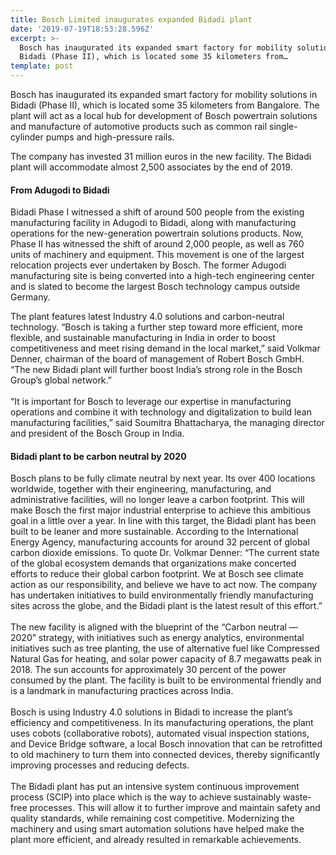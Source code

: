 ```yaml
---
title: Bosch Limited inaugurates expanded Bidadi plant
date: '2019-07-19T18:53:28.596Z'
excerpt: >-
  Bosch has inaugurated its expanded smart factory for mobility solutions in
  Bidadi (Phase II), which is located some 35 kilometers from…
template: post
---
```

Bosch has inaugurated its expanded smart factory for mobility solutions in Bidadi (Phase II), which is located some 35 kilometers from Bangalore. The plant will act as a local hub for development of Bosch powertrain solutions and manufacture of automotive products such as common rail single-cylinder pumps and high-pressure rails.

The company has invested 31 million euros in the new facility. The Bidadi plant will accommodate almost 2,500 associates by the end of 2019.

#### From Adugodi to Bidadi

Bidadi Phase I witnessed a shift of around 500 people from the existing manufacturing facility in Adugodi to Bidadi, along with manufacturing operations for the new-generation powertrain solutions products. Now, Phase II has witnessed the shift of around 2,000 people, as well as 760 units of machinery and equipment. This movement is one of the largest relocation projects ever undertaken by Bosch. The former Adugodi manufacturing site is being converted into a high-tech engineering center and is slated to become the largest Bosch technology campus outside Germany.

The plant features latest Industry 4.0 solutions and carbon-neutral technology. “Bosch is taking a further step toward more efficient, more flexible, and sustainable manufacturing in India in order to boost competitiveness and meet rising demand in the local market,” said Volkmar Denner, chairman of the board of management of Robert Bosch GmbH. “The new Bidadi plant will further boost India’s strong role in the Bosch Group’s global network.”   
   
“It is important for Bosch to leverage our expertise in manufacturing operations and combine it with technology and digitalization to build lean manufacturing facilities,” said Soumitra Bhattacharya, the managing director and president of the Bosch Group in India.

#### Bidadi plant to be carbon neutral by 2020

Bosch plans to be fully climate neutral by next year. Its over 400 locations worldwide, together with their engineering, manufacturing, and administrative facilities, will no longer leave a carbon footprint. This will make Bosch the first major industrial enterprise to achieve this ambitious goal in a little over a year. In line with this target, the Bidadi plant has been built to be leaner and more sustainable. According to the International Energy Agency, manufacturing accounts for around 32 percent of global carbon dioxide emissions. To quote Dr. Volkmar Denner: “The current state of the global ecosystem demands that organizations make concerted efforts to reduce their global carbon footprint. We at Bosch see climate action as our responsibility, and believe we have to act now. The company has undertaken initiatives to build environmentally friendly manufacturing sites across the globe, and the Bidadi plant is the latest result of this effort.”  
   
The new facility is aligned with the blueprint of the “Carbon neutral — 2020” strategy, with initiatives such as energy analytics, environmental initiatives such as tree planting, the use of alternative fuel like Compressed Natural Gas for heating, and solar power capacity of 8.7 megawatts peak in 2018. The sun accounts for approximately 30 percent of the power consumed by the plant. The facility is built to be environmental friendly and is a landmark in manufacturing practices across India.  
   
Bosch is using Industry 4.0 solutions in Bidadi to increase the plant’s efficiency and competitiveness. In its manufacturing operations, the plant uses cobots (collaborative robots), automated visual inspection stations, and Device Bridge software, a local Bosch innovation that can be retrofitted to old machinery to turn them into connected devices, thereby significantly improving processes and reducing defects.  
   
The Bidadi plant has put an intensive system continuous improvement process (SCIP) into place which is the way to achieve sustainably waste-free processes. This will allow it to further improve and maintain safety and quality standards, while remaining cost competitive. Modernizing the machinery and using smart automation solutions have helped make the plant more efficient, and already resulted in remarkable achievements.
